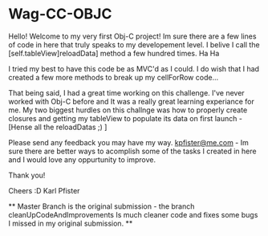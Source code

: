 # Wag-CC-OBJC

Hello! Welcome to my very first Obj-C project! Im sure there are a few lines of code in here that truly speaks to my developement level. I belive I call the [self.tableView]reloadData] method a few hundred times. Ha Ha

I tried my best to have this code be as MVC'd as I could. I do wish that I had created a few more methods to break up my cellForRow code...

That being said, I had a great time working on this challenge. I've never worked with Obj-C before and It was a really great learning experiance for me. My two biggest hurdles on this challnge was how to properly create closures and getting my tableView to populate its data on first launch - [Hense all the reloadDatas ;) ]

Please send any feedback you may have my way. kpfister@me.com - Im sure there are better ways to acomplish some of the tasks I created in here and I would love any oppurtunity to improve.

Thank you!

Cheers :D 
Karl Pfister

** Master Branch is the original submission - the branch cleanUpCodeAndImprovements Is much cleaner code and fixes some bugs I missed in my original submission. ** 


